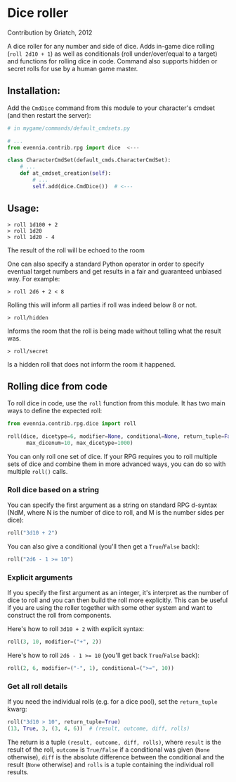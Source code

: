 # Dice roller

Contribution by Griatch, 2012

A dice roller for any number and side of dice. Adds in-game dice rolling
(`roll 2d10 + 1`) as well as conditionals (roll under/over/equal to a target)
and functions for rolling dice in code. Command also supports hidden or secret
rolls for use by a human game master.


## Installation:


Add the `CmdDice` command from this module to your character's cmdset
(and then restart the server):

```python
# in mygame/commands/default_cmdsets.py

# ...
from evennia.contrib.rpg import dice  <---

class CharacterCmdSet(default_cmds.CharacterCmdSet):
    # ...
    def at_cmdset_creation(self):
        # ...
        self.add(dice.CmdDice())  # <---

```

## Usage:

    > roll 1d100 + 2
    > roll 1d20
    > roll 1d20 - 4

The result of the roll will be echoed to the room

One can also specify a standard Python operator in order to specify
eventual target numbers and get results in a fair and guaranteed
unbiased way.  For example:

    > roll 2d6 + 2 < 8

Rolling this will inform all parties if roll was indeed below 8 or not.

    > roll/hidden

Informs the room that the roll is being made without telling what the result
was.

    > roll/secret

Is a hidden roll that does not inform the room it happened.

## Rolling dice from code

To roll dice in code, use the `roll` function from this module. It has two
main ways to define the expected roll:

```python
from evennia.contrib.rpg.dice import roll

roll(dice, dicetype=6, modifier=None, conditional=None, return_tuple=False,
      max_dicenum=10, max_dicetype=1000)

```

You can only roll one set of dice. If your RPG requires you to roll multiple
sets of dice and combine them in more advanced ways, you can do so with multiple
`roll()` calls.

### Roll dice based on a string

You can specify the first argument as a string on standard RPG d-syntax (NdM,
where N is the number of dice to roll, and M is the number sides per dice):

```python
roll("3d10 + 2")
```

You can also give a conditional (you'll then get a `True`/`False` back):

```python
roll("2d6 - 1 >= 10")
```

### Explicit arguments

If you specify the first argument as an integer, it's interpret as the number of
dice to roll and you can then build the roll more explicitly. This can be
useful if you are using the roller together with some other system and want to
construct the roll from components.


Here's how to roll `3d10 + 2` with explicit syntax:

```python
roll(3, 10, modifier=("+", 2))
```

Here's how to roll `2d6 - 1 >= 10` (you'll get back `True`/`False` back):

```python
roll(2, 6, modifier=("-", 1), conditional=(">=", 10))
```

### Get all roll details

If you need the individual rolls (e.g. for a dice pool), set the `return_tuple` kwarg:

```python
roll("3d10 > 10", return_tuple=True)
(13, True, 3, (3, 4, 6))  # (result, outcome, diff, rolls)
```

The return is a tuple `(result, outcome, diff, rolls)`, where `result` is the
result of the roll, `outcome` is `True/False` if a conditional was
given (`None` otherwise), `diff` is the absolute difference between the
conditional and the result (`None` otherwise) and `rolls` is a tuple containing
the individual roll results.
